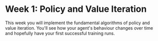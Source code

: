 # Week 1: Policy and Value Iteration
This week you will implement the fundamental algorithms of policy and value iteration. You'll see how your agent's behaviour changes over time and hopefully have your first successful training runs.
